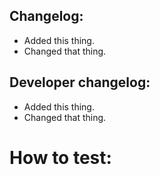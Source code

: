 <!--
A basic changelog, goes to patch notes of the next version, so should be as short and informative as possible.
-->
## Changelog:
- Added this thing.
- Changed that thing.

<!--
A changelog where you can describe more complicated things to other developers and testers.
-->
## Developer changelog:
- Added this thing.
- Changed that thing.

<!--
If you need to explain something to testers. Otherwise, delete this part.
-->
# How to test:
